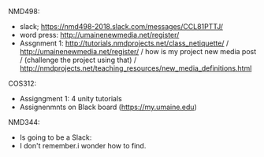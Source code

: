 NMD498:
- slack; https://nmd498-2018.slack.com/messages/CCL81PTTJ/
- word press: http://umainenewmedia.net/register/
- Assgnment 1: http://tutorials.nmdprojects.net/class_netiquette/ / http://umainenewmedia.net/register/ / how is my project new media post / (challenge the project using that) / http://nmdprojects.net/teaching_resources/new_media_definitions.html


COS312: 
- Assigngment 1: 4 unity tutorials
- Assignenmnts on Black board (https://my.umaine.edu)

NMD344:
- Is going to be a Slack: 
- I don't remember.i wonder how to find.
